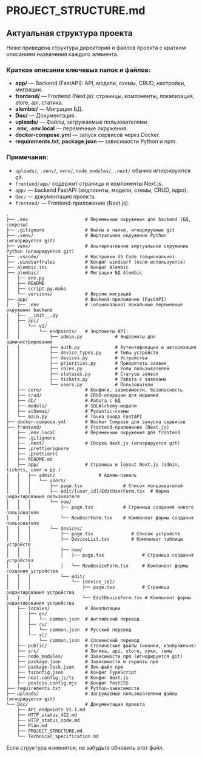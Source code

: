 # PROJECT_STRUCTURE.md
## Актуальная структура проекта

Ниже приведена структура директорий и файлов проекта с кратким описанием назначения каждого элемента.

### Краткое описание ключевых папок и файлов:
- **app/** — Backend (FastAPI): API, модели, схемы, CRUD, настройки, миграции.
- **frontend/** — Frontend (Next.js): страницы, компоненты, локализация, store, api, статика.
- **alembic/** — Миграции БД.
- **Doc/** — Документация.
- **uploads/** — Файлы, загружаемые пользователями.
- **.env, .env.local** — переменные окружения.
- **docker-compose.yml** — запуск сервисов через Docker.
- **requirements.txt, package.json** — зависимости Python и npm.

### Примечания:
- `uploads/`, `.venv/`, `venv/`, `node_modules/`, `.next/` обычно игнорируются git.
- `frontend/app/` содержит страницы и компоненты Next.js.
- `app/` — backend FastAPI (эндпоинты, модели, схемы, CRUD, ядро).
- `Doc/` — документация проекта.
- `frontend/` — Frontend-приложение (Next.js).

```text
.
├── .env                     # Переменные окружения для backend (БД, секреты)
├── .gitignore               # Файлы и папки, игнорируемые git
├── .venv/                   # Виртуальное окружение Python (игнорируется git)
├── venv/                    # Альтернативное виртуальное окружение Python (игнорируется git)
├── .vscode/                 # Настройки VS Code (опционально)
├── .windsurfrules           # Конфиг windsurf (если используется)
├── alembic.ini              # Конфиг Alembic
├── alembic/                 # Миграции БД Alembic
│   ├── env.py
│   ├── README
│   ├── script.py.mako
│   └── versions/            # Версии миграций
├── app/                     # Backend-приложение (FastAPI)
│   ├── .env                 # (опционально) локальные переменные окружения backend
│   ├── __init__.py
│   ├── api/
│   │   └── v1/
│   │       └── endpoints/   # Эндпоинты API:
│   │           ├── admin.py            # Эндпоинты для администрирования
│   │           ├── auth.py             # Аутентификация и авторизация
│   │           ├── device_types.py     # Типы устройств
│   │           ├── devices.py          # Устройства
│   │           ├── priorities.py       # Приоритеты заявок
│   │           ├── roles.py            # Роли пользователей
│   │           ├── statuses.py         # Статусы заявок
│   │           ├── tickets.py          # Работа с заявками
│   │           └── users.py            # Пользователи
│   ├── core/                # Конфиги, зависимости, безопасность
│   ├── crud/                # CRUD-операции для моделей
│   ├── db/                  # Работа с БД
│   ├── models/              # SQLAlchemy-модели
│   ├── schemas/             # Pydantic-схемы
│   └── main.py              # Точка входа FastAPI
├── docker-compose.yml       # Docker Compose для запуска сервисов
├── frontend/                # Frontend-приложение (Next.js)
│   ├── .env.local           # Переменные окружения для frontend
│   ├── .gitignore
│   ├── .next/               # Сборка Next.js (игнорируется git)
│   ├── .prettierignore
│   ├── .prettierrc
│   ├── README.md
│   ├── app/                 # Страницы и layout Next.js (admin, tickets, user и др.)
│   │   ├── admin/                # Админ-панель
│   │   │   └── users/
│   │   │       ├── page.tsx               # Список пользователей
│   │   │       ├── edit/[user_id]/EditUserForm.tsx  # Форма редактирования пользователя
│   │   │       └── new/
│   │   │           ├── page.tsx           # Страница создания нового пользователя
│   │   │           └── NewUserForm.tsx    # Компонент формы создания пользователя
│   │   │       └── devices/
│   │   │           ├── page.tsx              # Список устройств
│   │   │           ├── DeviceList.tsx        # Компонент таблицы устройств
│   │   │           ├── new/
│   │   │           │   ├── page.tsx              # Страница создания устройства
│   │   │           │   └── NewDeviceForm.tsx     # Компонент формы создания устройства
│   │   │           └── edit/
│   │   │               └── [device_id]/
│   │   │                   ├── page.tsx          # Страница редактирования устройства
│   │   │                   └── EditDeviceForm.tsx # Компонент формы редактирования устройства
│   ├── locales/             # Локализации
│   │   ├── en/
│   │   │   └── common.json  # Английский перевод
│   │   ├── ru/
│   │   │   └── common.json  # Русский перевод
│   │   └── sl/
│   │       └── common.json  # Словенский перевод
│   ├── public/              # Статические файлы (иконки, изображения)
│   ├── src/                 # Логика, api, store, хуки, темы
│   ├── node_modules/        # Зависимости npm (игнорируется git)
│   ├── package.json         # Зависимости и скрипты npm
│   ├── package-lock.json    # Лок-файл npm
│   ├── tsconfig.json        # Конфиг TypeScript
│   ├── next.config.js/ts    # Конфиг Next.js
│   ├── postcss.config.mjs   # Конфиг PostCSS
├── requirements.txt         # Python-зависимости
├── uploads/                 # Загружаемые пользователями файлы (игнорируется git)
└── Doc/                     # Документация проекта
    ├── API_endpoints_V1.1.md
    ├── HTTP_status_422.md
    ├── HTTP_status_code.md
    ├── Plan.md
    ├── PROJECT_STRUCTURE.md
    └── Technical_specification.md
```


Если структура изменится, не забудьте обновить этот файл.